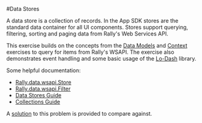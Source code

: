 #Data Stores

A data store is a collection of records.  In the App SDK stores are the standard data container for all UI components.  Stores support querying, filtering, sorting and paging data from Rally's Web Services API.

This exercise builds on the concepts from the [Data Models](../data-models) and [Context](../context) exercises to query for items from Rally's WSAPI.  The exercise also demonstrates event handling and some basic usage of the [Lo-Dash](http://help.rallydev.com/apps/2.0/doc/#!/guide/third_party_libs-section-lo-dash-2.4.1) library.

Some helpful documentation:

* [Rally.data.wsapi.Store](http://help.rallydev.com/apps/2.0/doc/#!/api/Rally.data.wsapi.Store)
* [Rally.data.wsapi.Filter](http://help.rallydev.com/apps/2.0/doc/#!/api/Rally.data.wsapi.Filter)
* [Data Stores Guide](http://help.rallydev.com/apps/2.0/doc/#!/guide/data_stores)
* [Collections Guide](http://help.rallydev.com/apps/2.0/doc/#!/guide/collections_in_v2)

A [solution](solution/) to this problem is provided to compare against.
